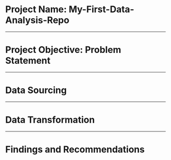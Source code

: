 # Project Name: My-First-Data-Analysis-Repo

----
# Project Objective: Problem Statement



----
# Data Sourcing



----
# Data Transformation



----
# Findings and Recommendations

